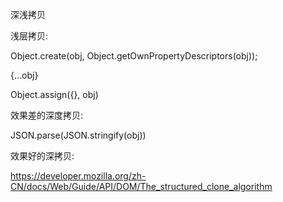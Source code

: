 深浅拷贝

浅层拷贝:

Object.create(obj, Object.getOwnPropertyDescriptors(obj));

{…obj}

Object.assign({}, obj)

效果差的深度拷贝:

JSON.parse(JSON.stringify(obj))

效果好的深拷贝:

https://developer.mozilla.org/zh-CN/docs/Web/Guide/API/DOM/The_structured_clone_algorithm